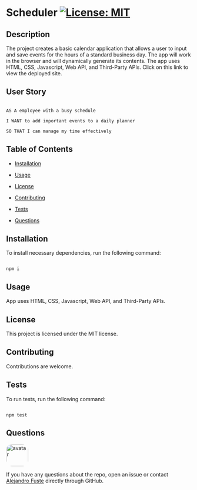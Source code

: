 
# Scheduler [![License: MIT](https://img.shields.io/badge/License-MIT-blue.svg)](https://opensource.org/licenses/MIT)


## Description 

The project creates a basic calendar application that allows a user 
to input and save events for the hours of a standard business day. 
The app will work in the browser and will dynamically generate its contents.
The app uses HTML, CSS, Javascript, Web API, and Third-Party APIs. Click on this link to view the deployed site.

## User Story

```

AS A employee with a busy schedule

I WANT to add important events to a daily planner

SO THAT I can manage my time effectively

```

## Table of Contents

* [Installation](#installation)

* [Usage](#usage)

* [License](#license)

* [Contributing](#contributing)

* [Tests](#tests)

* [Questions](#questions)

## Installation

To install necessary dependencies, run the following command:

```

npm i

```

## Usage

App uses HTML, CSS, Javascript, Web API, and Third-Party APIs.

## License

This project is licensed under the MIT license.

## Contributing

Contributions are welcome. 

## Tests 

To run tests, run the following command:

```

npm test

```

## Questions

<img src="https://avatars2.githubusercontent.com/u/48495840?v=4" alt="avatar" style="border-radius: 16px" width="60"/>

If you have any questions about the repo, open an issue or contact [Alejandro Fuste](https://github.com/Alejandro-Fuste) directly through GitHub.

